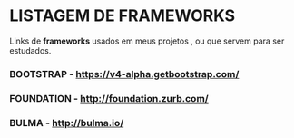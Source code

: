 # LISTAGEM DE FRAMEWORKS
Links de <strong>frameworks</strong> usados em meus projetos , ou que servem para ser estudados.

### BOOTSTRAP  - https://v4-alpha.getbootstrap.com/

### FOUNDATION - http://foundation.zurb.com/

### BULMA - http://bulma.io/

